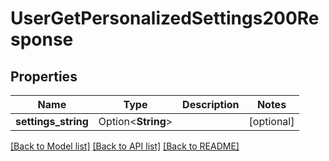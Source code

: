 # UserGetPersonalizedSettings200Response

## Properties

Name | Type | Description | Notes
------------ | ------------- | ------------- | -------------
**settings_string** | Option<**String**> |  | [optional]

[[Back to Model list]](../README.md#documentation-for-models) [[Back to API list]](../README.md#documentation-for-api-endpoints) [[Back to README]](../README.md)


